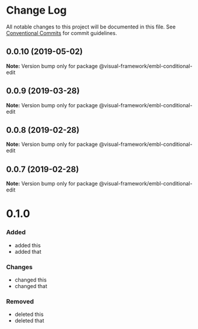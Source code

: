 # Change Log

All notable changes to this project will be documented in this file.
See [Conventional Commits](https://conventionalcommits.org) for commit guidelines.

## 0.0.10 (2019-05-02)

**Note:** Version bump only for package @visual-framework/embl-conditional-edit





## 0.0.9 (2019-03-28)

**Note:** Version bump only for package @visual-framework/embl-conditional-edit





## 0.0.8 (2019-02-28)

**Note:** Version bump only for package @visual-framework/embl-conditional-edit





## 0.0.7 (2019-02-28)

**Note:** Version bump only for package @visual-framework/embl-conditional-edit





# 0.1.0

### Added
- added this
- added that

### Changes

- changed this
- changed that

### Removed

- deleted this
- deleted that
